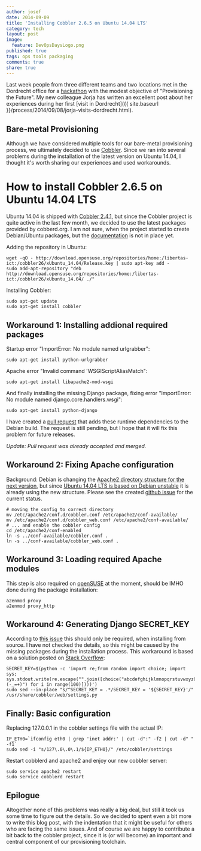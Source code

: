 ```yaml
---
author: josef
date: 2014-09-09
title: 'Installing Cobbler 2.6.5 on Ubuntu 14.04 LTS'
category: tech
layout: post
image: 
  feature: DevOpsDaysLogo.png
published: true
tags: ops tools packaging
comments: true
share: true
---
```


Last week people from three different teams and two locations met in the Dordrecht office for a [hackathon](http://en.wikipedia.org/wiki/Hackathon) with the modest objective of "Provisioning the Future".
My new colleague Jorja has written an excellent post about her experiences during her first [visit in Dordrecht]({{ site.baseurl }}/process/2014/09/08/jorja-visits-dordrecht.html).

Bare-metal Provisioning
-----------------------

Although we have considered multiple tools for our bare-metal provisioning process, we ultimately decided to use [Cobbler](http://www.cobblerd.org/).
Since we ran into several problems during the installation of the latest version on Ubuntu 14.04, I thought it's worth sharing our experiences and used workarounds.

How to install Cobbler 2.6.5 on Ubuntu 14.04 LTS
=====================================

Ubuntu 14.04 is shipped with [Cobbler 2.4.1](http://www.cobblerd.org/posts/2014/02/03/cobbler_2.4.1_released.html), but since the Cobbler project is quite active in the last few month, we decided to use the latest packages provided by cobberd.org.
I am not sure, when the project started to create Debian/Ubuntu packages, but the [documentation]("http://www.cobblerd.org/manuals/2.6.0/2/2/4_-_Debian_and_Ubuntu.html") is not in place yet.

Adding the repository in Ubuntu:

```
wget -qO - http://download.opensuse.org/repositories/home:/libertas-ict:/cobbler26/xUbuntu_14.04/Release.key | sudo apt-key add -
sudo add-apt-repository "deb http://download.opensuse.org/repositories/home:/libertas-ict:/cobbler26/xUbuntu_14.04/ ./"
```

Installing Cobbler:
```
sudo apt-get update
sudo apt-get install cobbler
```

Workaround 1: Installing addional required packages
-----------------------------------------------

Startup error "ImportError: No module named urlgrabber":

```
sudo apt-get install python-urlgrabber
```

Apache error "Invalid command 'WSGIScriptAliasMatch": 

```
sudo apt-get install libapache2-mod-wsgi
```

And finally installing the missing Django package, fixing error "ImportError: No module named django.core.handlers.wsgi":

```
sudo apt-get install python-django
```

I have created a [pull request](https://github.com/cobbler/cobbler/pull/1207) that adds these runtime dependencies to the Debian build. The request is still pending, but I hope that it will fix this problem for future releases.

*Update: Pull request was already accepted and merged.*

Workaround 2: Fixing Apache configuration
------------------------------------

Background: Debian is changing the [Apache2 directory structure for the next version](https://wiki.debian.org/Apache/PackagingFor24), but since [Ubuntu 14.04 LTS is based on Debian unstable](https://wiki.ubuntu.com/LTS) it is already using the new structure. Please see the created [github issue](https://github.com/cobbler/cobbler/issues/1208) for the current status.

```
# moving the config to correct directory 
mv /etc/apache2/conf.d/cobbler.conf /etc/apache2/conf-available/
mv /etc/apache2/conf.d/cobbler_web.conf /etc/apache2/conf-available/
# ... and enable the cobbler config
cd /etc/apache2/conf-enabled
ln -s ../conf-available/cobbler.conf .
ln -s ../conf-available/cobbler_web.conf .
```

Workaround 3: Loading required Apache modules
----------------------------------------------

This step is also required on [openSUSE](http://www.cobblerd.org/manuals/2.6.0/2/2/3_-_openSUSE.html) at the moment, should be IMHO done during the package installation:

```
a2enmod proxy
a2enmod proxy_http
```

Workaround 4: Generating Django SECRET_KEY
------------------------------------------
According to [this issue]("https://github.com/cobbler/cobbler/issues/546") this should only be required, when installing from source. I have not checked the details, so this might be caused by the missing packages during the installation process.
This workaround is based on a solution posted on [Stack Overflow](http://stackoverflow.com/questions/15782837/sed-to-replace-secret-key-in-django-settings-file-introduces-garbage):
```
SECRET_KEY=$(python -c 'import re;from random import choice; import sys; sys.stdout.write(re.escape("".join([choice("abcdefghijklmnopqrstuvwxyz0123456789^&*(-_=+)") for i in range(100)])))')
sudo sed --in-place "s/^SECRET_KEY = .*/SECRET_KEY = '${SECRET_KEY}'/" /usr/share/cobbler/web/settings.py
```

Finally: Basic configuration
-------------------

Replacing 127.0.0.1 in the cobbler settings file with the actual IP:

```
IP_ETH0=`ifconfig eth0 | grep 'inet addr:' | cut -d":" -f2 | cut -d" " -f1`
sudo sed -i "s/127\.0\.0\.1/${IP_ETH0}/" /etc/cobbler/settings
```

Restart cobblerd and apache2 and enjoy our new cobbler server:

```
sudo service apache2 restart
sudo service cobblerd restart
```

Epilogue
--------

Altogether none of this problems was really a big deal, but still it took us some time to figure out the details.
So we decided to spent even a bit more to write this blog post, with the indentation that it might be useful for others who are facing the same issues. And of course we are happy to contribute a bit back to the cobbler project, since it is (or will become) an important and central component of our provisioning toolchain.
